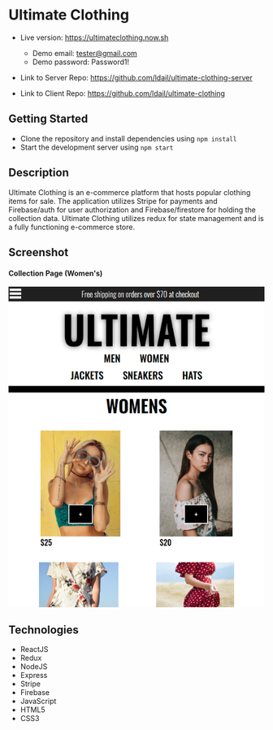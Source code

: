 # Ultimate Clothing
* Live version: https://ultimateclothing.now.sh
  * Demo email: tester@gmail.com
  * Demo password: Password1!

* Link to Server Repo: https://github.com/ldail/ultimate-clothing-server
* Link to Client Repo: https://github.com/ldail/ultimate-clothing

  
## Getting Started
* Clone the repository and install dependencies using ```npm install```
* Start the development server using ```npm start```
  
  
## Description
Ultimate Clothing is an e-commerce platform that hosts popular clothing
items for sale. The application utilizes Stripe for payments and Firebase/auth for user authorization and Firebase/firestore for
holding the collection data. Ultimate Clothing utilizes redux for state
management and is a fully functioning e-commerce store.


## Screenshot

#### Collection Page (Women's)
![](public/images/UltimateClothing-screenshot.png)


## Technologies
* ReactJS
* Redux
* NodeJS
* Express
* Stripe
* Firebase
* JavaScript
* HTML5
* CSS3